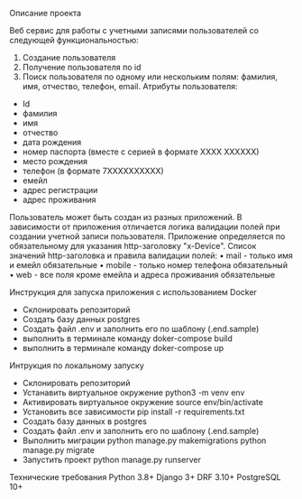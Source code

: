 Описание проекта

Веб сервис для работы с учетными записями пользователей со следующей функциональностью:
1.  Создание пользователя
2.  Получение пользователя по id
3.  Поиск пользователя по одному или нескольким полям: фамилия, имя, отчество, телефон, email.
Атрибуты пользователя:
-  Id
-  фамилия
-  имя
-  отчество
-  дата рождения
-  номер паспорта (вместе с серией в формате ХХХХ ХХХХХХ)
-  место рождения
-  телефон (в формате 7ХХХХХХХХХХ)
-  емейл
-  адрес регистрации
-  адрес проживания

Пользователь может быть создан из разных приложений. В зависимости от приложения отличается логика валидации полей при создании учетной записи пользователя. Приложение определяется по обязательному для указания http-заголовку "x-Device".
Список значений http-заголовка и правила валидации полей:
•  mail - только имя и емейл обязательные
•  mobile - только номер телефона обязательный
•  web - все поля кроме емейла и адреса проживания обязательные



Инструкция для запуска приложения с использованием Docker

- Склонировать репозиторий
- Создать базу данных postgres
- Создать файл .env и заполнить его по шаблону (.end.sample)
- выполнить в терминале команду doker-compose build
- выполнить в терминале команду doker-compose up



Интрукция по локальному запуску

- Склонировать репозиторий
- Устанавить виртуальное окружение python3 -m venv env
- Активировать виртуальное окружение source env/bin/activate
- Установить все зависимости pip install -r requirements.txt
- Создать базу данных в postgres
- Создать файл .env и заполнить его по шаблону (.end.sample)
- Выполнить миграции python manage.py makemigrations python manage.py migrate
- Запустить проект python manage.py runserver



Технические требования Python 3.8+ Django 3+ DRF 3.10+ PostgreSQL 10+
